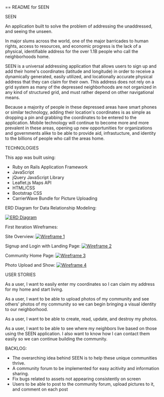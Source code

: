 == README for SEEN

SEEN

An application built to solve the problem of addressing the unaddressed, and seeing the unseen. 

In major slums across the world, one of the major barricades to human rights, access to resources, and economic progress is the lack of a physical, identifiable address for the over 1.1B people who call the neighborhoods home. 

SEEN is a universal addressing application that allows users to sign up and add their home's coordinates (latitude and longitude) in order to receive a dynamically generated, easily utilized, and locationally accurate physical address that they can claim for their own. This address does not rely on a grid system as many of the depressed neighborhoods are not organized in any kind of structured grid, and must rather depend on other navigational means.

Because a majority of people in these depressed areas have smart phones or similar technology, adding their location's coordinates is as simple as dropping a pin and grabbing the coordinates to be entered to the application. Mobile technology will continue to become more and more prevalent in these areas, opening up new opportunities for organizations and governments alike to be able to provide aid, infrastucture, and identity to the billions of people who call the areas home.

TECHNOLOGIES

This app was built using:

- Ruby on Rails Application Framework
- JavaScript
- jQuery JavaScript Library
- Leaflet.js Maps API
- HTML/CSS
- Bootstrap CSS
- CarrierWave Bundle for Picture Uploading

ERD Diagram for Data Relationship Modeling:

[![ERD Diagram](https://github.com/samhager11/SEEN/tree/master/wireframes_and_erd/ERD_Project2.png)](#RelationshipDiagram)

First Iteration Wireframes:

Site Overview:
[![Wireframe 1](https://github.com/samhager11/SEEN/tree/master/wireframes_and_erd/thumb_IMG_1508_1024.jpg)](SiteOverview)

Signup and Login with Landing Page:
[![Wireframe 2](https://github.com/samhager11/SEEN/tree/master/wireframes_and_erd/thumb_IMG_1515_1024.jpg)](Login&Signup)

Community Home Page:
[![Wireframe 3](https://github.com/samhager11/SEEN/tree/master/wireframes_and_erd/thumb_IMG_1518_1024.jpg)](CommunityHome)

Photo Upload and Show:
[![Wireframe 4](https://github.com/samhager11/SEEN/tree/master/wireframes_and_erd/thumb_IMG_1519_1024.jpg)](PhotoUpload)

USER STORIES

As a user, I want to easily enter my coordinates so I can claim my address for my home and start living.

As a user, I want to be able to upload photos of my community and see others' photos of my community so we can begin bringing a visual identity to our neighborhood.

As a user, I want to be able to create, read, update, and destroy my photos.

As a user, I want to be able to see where my neighbors live based on those using the SEEN application. I also want to know how I can contact them easily so we can continue building the community.

BACKLOG:

- The overarching idea behind SEEN is to help these unique communities thrive. 
- A community forum to be implemented for easy acitivity and information sharing.
- Fix bugs related to assets not appearing consistently on screen
- Users to be able to post to the community forum, upload pictures to it, and comment on each post

